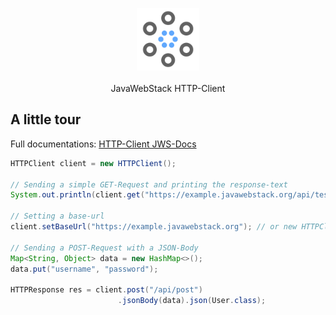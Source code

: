 <p align="center"><img src="https://raw.githubusercontent.com/JavaWebStack/docs/master/src/assets/img/icon.svg" width="100">
<br><br>
JavaWebStack HTTP-Client
</p>



## A little tour
Full documentations: [HTTP-Client JWS-Docs](https://javawebstack.org/docs/http-client)

```java
HTTPClient client = new HTTPClient();

// Sending a simple GET-Request and printing the response-text
System.out.println(client.get("https://example.javawebstack.org/api/test").string());

// Setting a base-url
client.setBaseUrl("https://example.javawebstack.org"); // or new HTTPClient(baseUrl)

// Sending a POST-Request with a JSON-Body
Map<String, Object> data = new HashMap<>();
data.put("username", "password");

HTTPResponse res = client.post("/api/post")
                        .jsonBody(data).json(User.class);
```